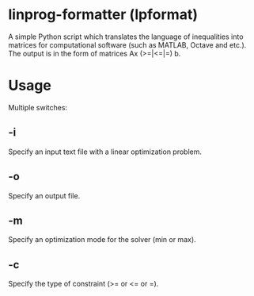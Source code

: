 # linprog-formatter (lpformat)
A simple Python script which translates the language of inequalities into matrices for computational software
(such as MATLAB, Octave and etc.).
The output is in the form of matrices Ax (>=|<=|=) b.

# Usage
Multiple switches:
## -i
Specify an input text file with a linear optimization problem.
## -o
Specify an output file.
## -m
Specify an optimization mode for the solver (min or max).
## -c
Specify the type of constraint (>= or <= or =).

